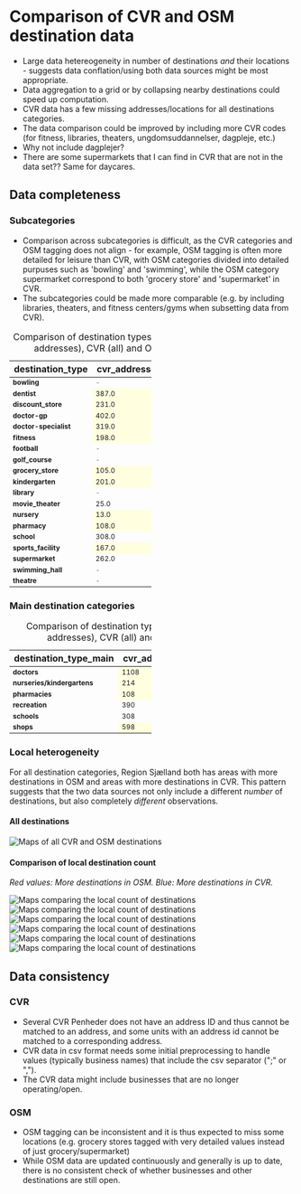# Comparison of CVR and OSM destination data

- Large data hetereogeneity in number of destinations *and* their locations - suggests data conflation/using both data sources might be most appropriate.
- Data aggregation to a grid or by collapsing nearby destinations could speed up computation.
- CVR data has a few missing addresses/locations for all destinations categories.
- The data comparison could be improved by including more CVR codes (for fitness, libraries, theaters, ungdomsuddannelser, dagpleje, etc.)
- Why not include dagplejer?
- There are some supermarkets that I can find in CVR that are not in the data set?? Same for daycares.

## Data completeness

### Subcategories

- Comparison across subcategories is difficult, as the CVR categories and OSM tagging does not align - for example, OSM tagging is often more detailed for leisure than CVR, with OSM categories divided into detailed purpuses such as 'bowling' and 'swimming', while the OSM category supermarket correspond to both 'grocery store' and 'supermarket' in CVR.
- The subcategories could be made more comparable (e.g. by including libraries, theaters, and fitness centers/gyms when subsetting data from CVR).

<style type="text/css">
#T_1d66f th {
  font-weight: bold;
}
#T_1d66f .col0 {
  font-weight: bold;
}
#T_1d66f .col0 {
  font-weight: bold;
}
#T_1d66f_row0_col0, #T_1d66f_row1_col0, #T_1d66f_row1_col3, #T_1d66f_row2_col0, #T_1d66f_row3_col0, #T_1d66f_row3_col3, #T_1d66f_row4_col0, #T_1d66f_row5_col0, #T_1d66f_row5_col3, #T_1d66f_row6_col0, #T_1d66f_row7_col0, #T_1d66f_row8_col0, #T_1d66f_row8_col3, #T_1d66f_row9_col0, #T_1d66f_row9_col3, #T_1d66f_row10_col0, #T_1d66f_row11_col0, #T_1d66f_row11_col1, #T_1d66f_row12_col0, #T_1d66f_row12_col3, #T_1d66f_row13_col0, #T_1d66f_row13_col3, #T_1d66f_row14_col0, #T_1d66f_row14_col1, #T_1d66f_row15_col0, #T_1d66f_row15_col3, #T_1d66f_row16_col0, #T_1d66f_row16_col1, #T_1d66f_row17_col0, #T_1d66f_row18_col0 {
  text-align: left;
  font-size: 12px;
  width: 100px;
}
#T_1d66f_row0_col1, #T_1d66f_row0_col2, #T_1d66f_row2_col3, #T_1d66f_row4_col3, #T_1d66f_row6_col1, #T_1d66f_row6_col2, #T_1d66f_row7_col1, #T_1d66f_row7_col2, #T_1d66f_row10_col1, #T_1d66f_row10_col2, #T_1d66f_row17_col1, #T_1d66f_row17_col2, #T_1d66f_row18_col1, #T_1d66f_row18_col2 {
  color: grey;
  text-align: left;
  font-size: 12px;
  width: 100px;
}
#T_1d66f_row0_col3, #T_1d66f_row1_col2, #T_1d66f_row2_col2, #T_1d66f_row3_col2, #T_1d66f_row4_col2, #T_1d66f_row5_col2, #T_1d66f_row6_col3, #T_1d66f_row7_col3, #T_1d66f_row8_col2, #T_1d66f_row9_col2, #T_1d66f_row10_col3, #T_1d66f_row11_col3, #T_1d66f_row12_col2, #T_1d66f_row13_col2, #T_1d66f_row14_col3, #T_1d66f_row15_col2, #T_1d66f_row16_col3, #T_1d66f_row17_col3, #T_1d66f_row18_col3 {
  background-color: yellow;
  text-align: left;
  font-size: 12px;
  width: 100px;
}
#T_1d66f_row1_col1, #T_1d66f_row2_col1, #T_1d66f_row3_col1, #T_1d66f_row4_col1, #T_1d66f_row5_col1, #T_1d66f_row8_col1, #T_1d66f_row9_col1, #T_1d66f_row11_col2, #T_1d66f_row12_col1, #T_1d66f_row13_col1, #T_1d66f_row14_col2, #T_1d66f_row15_col1, #T_1d66f_row16_col2 {
  background-color: lightyellow;
  text-align: left;
  font-size: 12px;
  width: 100px;
}
</style>
<table id="T_1d66f" style="width: 50%; border-collapse: collapse;">
  <caption>Comparison of destination types between CVR (w. addresses), CVR (all) and OSM data sets</caption>
  <thead>
    <tr>
      <th id="T_1d66f_level0_col0" class="col_heading level0 col0" >destination_type</th>
      <th id="T_1d66f_level0_col1" class="col_heading level0 col1" >cvr_addresses</th>
      <th id="T_1d66f_level0_col2" class="col_heading level0 col2" >cvr_all</th>
      <th id="T_1d66f_level0_col3" class="col_heading level0 col3" >osm</th>
    </tr>
  </thead>
  <tbody>
    <tr>
      <td id="T_1d66f_row0_col0" class="data row0 col0" >bowling</td>
      <td id="T_1d66f_row0_col1" class="data row0 col1" >-</td>
      <td id="T_1d66f_row0_col2" class="data row0 col2" >-</td>
      <td id="T_1d66f_row0_col3" class="data row0 col3" >13.0</td>
    </tr>
    <tr>
      <td id="T_1d66f_row1_col0" class="data row1 col0" >dentist</td>
      <td id="T_1d66f_row1_col1" class="data row1 col1" >387.0</td>
      <td id="T_1d66f_row1_col2" class="data row1 col2" >400.0</td>
      <td id="T_1d66f_row1_col3" class="data row1 col3" >32.0</td>
    </tr>
    <tr>
      <td id="T_1d66f_row2_col0" class="data row2 col0" >discount_store</td>
      <td id="T_1d66f_row2_col1" class="data row2 col1" >231.0</td>
      <td id="T_1d66f_row2_col2" class="data row2 col2" >242.0</td>
      <td id="T_1d66f_row2_col3" class="data row2 col3" >-</td>
    </tr>
    <tr>
      <td id="T_1d66f_row3_col0" class="data row3 col0" >doctor-gp</td>
      <td id="T_1d66f_row3_col1" class="data row3 col1" >402.0</td>
      <td id="T_1d66f_row3_col2" class="data row3 col2" >408.0</td>
      <td id="T_1d66f_row3_col3" class="data row3 col3" >56.0</td>
    </tr>
    <tr>
      <td id="T_1d66f_row4_col0" class="data row4 col0" >doctor-specialist</td>
      <td id="T_1d66f_row4_col1" class="data row4 col1" >319.0</td>
      <td id="T_1d66f_row4_col2" class="data row4 col2" >327.0</td>
      <td id="T_1d66f_row4_col3" class="data row4 col3" >-</td>
    </tr>
    <tr>
      <td id="T_1d66f_row5_col0" class="data row5 col0" >fitness</td>
      <td id="T_1d66f_row5_col1" class="data row5 col1" >198.0</td>
      <td id="T_1d66f_row5_col2" class="data row5 col2" >200.0</td>
      <td id="T_1d66f_row5_col3" class="data row5 col3" >55.0</td>
    </tr>
    <tr>
      <td id="T_1d66f_row6_col0" class="data row6 col0" >football</td>
      <td id="T_1d66f_row6_col1" class="data row6 col1" >-</td>
      <td id="T_1d66f_row6_col2" class="data row6 col2" >-</td>
      <td id="T_1d66f_row6_col3" class="data row6 col3" >633.0</td>
    </tr>
    <tr>
      <td id="T_1d66f_row7_col0" class="data row7 col0" >golf_course</td>
      <td id="T_1d66f_row7_col1" class="data row7 col1" >-</td>
      <td id="T_1d66f_row7_col2" class="data row7 col2" >-</td>
      <td id="T_1d66f_row7_col3" class="data row7 col3" >84.0</td>
    </tr>
    <tr>
      <td id="T_1d66f_row8_col0" class="data row8 col0" >grocery_store</td>
      <td id="T_1d66f_row8_col1" class="data row8 col1" >105.0</td>
      <td id="T_1d66f_row8_col2" class="data row8 col2" >112.0</td>
      <td id="T_1d66f_row8_col3" class="data row8 col3" >3.0</td>
    </tr>
    <tr>
      <td id="T_1d66f_row9_col0" class="data row9 col0" >kindergarten</td>
      <td id="T_1d66f_row9_col1" class="data row9 col1" >201.0</td>
      <td id="T_1d66f_row9_col2" class="data row9 col2" >208.0</td>
      <td id="T_1d66f_row9_col3" class="data row9 col3" >150.0</td>
    </tr>
    <tr>
      <td id="T_1d66f_row10_col0" class="data row10 col0" >library</td>
      <td id="T_1d66f_row10_col1" class="data row10 col1" >-</td>
      <td id="T_1d66f_row10_col2" class="data row10 col2" >-</td>
      <td id="T_1d66f_row10_col3" class="data row10 col3" >50.0</td>
    </tr>
    <tr>
      <td id="T_1d66f_row11_col0" class="data row11 col0" >movie_theater</td>
      <td id="T_1d66f_row11_col1" class="data row11 col1" >25.0</td>
      <td id="T_1d66f_row11_col2" class="data row11 col2" >26.0</td>
      <td id="T_1d66f_row11_col3" class="data row11 col3" >28.0</td>
    </tr>
    <tr>
      <td id="T_1d66f_row12_col0" class="data row12 col0" >nursery</td>
      <td id="T_1d66f_row12_col1" class="data row12 col1" >13.0</td>
      <td id="T_1d66f_row12_col2" class="data row12 col2" >15.0</td>
      <td id="T_1d66f_row12_col3" class="data row12 col3" >10.0</td>
    </tr>
    <tr>
      <td id="T_1d66f_row13_col0" class="data row13 col0" >pharmacy</td>
      <td id="T_1d66f_row13_col1" class="data row13 col1" >108.0</td>
      <td id="T_1d66f_row13_col2" class="data row13 col2" >116.0</td>
      <td id="T_1d66f_row13_col3" class="data row13 col3" >75.0</td>
    </tr>
    <tr>
      <td id="T_1d66f_row14_col0" class="data row14 col0" >school</td>
      <td id="T_1d66f_row14_col1" class="data row14 col1" >308.0</td>
      <td id="T_1d66f_row14_col2" class="data row14 col2" >314.0</td>
      <td id="T_1d66f_row14_col3" class="data row14 col3" >380.0</td>
    </tr>
    <tr>
      <td id="T_1d66f_row15_col0" class="data row15 col0" >sports_facility</td>
      <td id="T_1d66f_row15_col1" class="data row15 col1" >167.0</td>
      <td id="T_1d66f_row15_col2" class="data row15 col2" >174.0</td>
      <td id="T_1d66f_row15_col3" class="data row15 col3" >91.0</td>
    </tr>
    <tr>
      <td id="T_1d66f_row16_col0" class="data row16 col0" >supermarket</td>
      <td id="T_1d66f_row16_col1" class="data row16 col1" >262.0</td>
      <td id="T_1d66f_row16_col2" class="data row16 col2" >270.0</td>
      <td id="T_1d66f_row16_col3" class="data row16 col3" >424.0</td>
    </tr>
    <tr>
      <td id="T_1d66f_row17_col0" class="data row17 col0" >swimming_hall</td>
      <td id="T_1d66f_row17_col1" class="data row17 col1" >-</td>
      <td id="T_1d66f_row17_col2" class="data row17 col2" >-</td>
      <td id="T_1d66f_row17_col3" class="data row17 col3" >158.0</td>
    </tr>
    <tr>
      <td id="T_1d66f_row18_col0" class="data row18 col0" >theatre</td>
      <td id="T_1d66f_row18_col1" class="data row18 col1" >-</td>
      <td id="T_1d66f_row18_col2" class="data row18 col2" >-</td>
      <td id="T_1d66f_row18_col3" class="data row18 col3" >30.0</td>
    </tr>
  </tbody>
</table>


### Main destination categories

<style type="text/css">
#T_900b3 th {
  font-weight: bold;
}
#T_900b3 .col0 {
  font-weight: bold;
}
#T_900b3 .col0 {
  font-weight: bold;
}
#T_900b3_row0_col0, #T_900b3_row0_col3, #T_900b3_row1_col0, #T_900b3_row1_col3, #T_900b3_row2_col0, #T_900b3_row2_col3, #T_900b3_row3_col0, #T_900b3_row3_col1, #T_900b3_row4_col0, #T_900b3_row4_col1, #T_900b3_row5_col0, #T_900b3_row5_col3 {
  text-align: left;
  font-size: 12px;
  width: 100px;
}
#T_900b3_row0_col1, #T_900b3_row1_col1, #T_900b3_row2_col1, #T_900b3_row3_col2, #T_900b3_row4_col2, #T_900b3_row5_col1 {
  background-color: lightyellow;
  text-align: left;
  font-size: 12px;
  width: 100px;
}
#T_900b3_row0_col2, #T_900b3_row1_col2, #T_900b3_row2_col2, #T_900b3_row3_col3, #T_900b3_row4_col3, #T_900b3_row5_col2 {
  background-color: yellow;
  text-align: left;
  font-size: 12px;
  width: 100px;
}
</style>
<table id="T_900b3" style="width: 50%; border-collapse: collapse;">
  <caption>Comparison of destination types between CVR (w. addresses), CVR (all) and OSM data sets</caption>
  <thead>
    <tr>
      <th id="T_900b3_level0_col0" class="col_heading level0 col0" >destination_type_main</th>
      <th id="T_900b3_level0_col1" class="col_heading level0 col1" >cvr_addresses</th>
      <th id="T_900b3_level0_col2" class="col_heading level0 col2" >cvr_all</th>
      <th id="T_900b3_level0_col3" class="col_heading level0 col3" >osm</th>
    </tr>
  </thead>
  <tbody>
    <tr>
      <td id="T_900b3_row0_col0" class="data row0 col0" >doctors</td>
      <td id="T_900b3_row0_col1" class="data row0 col1" >1108</td>
      <td id="T_900b3_row0_col2" class="data row0 col2" >1135</td>
      <td id="T_900b3_row0_col3" class="data row0 col3" >88</td>
    </tr>
    <tr>
      <td id="T_900b3_row1_col0" class="data row1 col0" >nurseries/kindergartens</td>
      <td id="T_900b3_row1_col1" class="data row1 col1" >214</td>
      <td id="T_900b3_row1_col2" class="data row1 col2" >223</td>
      <td id="T_900b3_row1_col3" class="data row1 col3" >160</td>
    </tr>
    <tr>
      <td id="T_900b3_row2_col0" class="data row2 col0" >pharmacies</td>
      <td id="T_900b3_row2_col1" class="data row2 col1" >108</td>
      <td id="T_900b3_row2_col2" class="data row2 col2" >116</td>
      <td id="T_900b3_row2_col3" class="data row2 col3" >75</td>
    </tr>
    <tr>
      <td id="T_900b3_row3_col0" class="data row3 col0" >recreation</td>
      <td id="T_900b3_row3_col1" class="data row3 col1" >390</td>
      <td id="T_900b3_row3_col2" class="data row3 col2" >400</td>
      <td id="T_900b3_row3_col3" class="data row3 col3" >1142</td>
    </tr>
    <tr>
      <td id="T_900b3_row4_col0" class="data row4 col0" >schools</td>
      <td id="T_900b3_row4_col1" class="data row4 col1" >308</td>
      <td id="T_900b3_row4_col2" class="data row4 col2" >314</td>
      <td id="T_900b3_row4_col3" class="data row4 col3" >380</td>
    </tr>
    <tr>
      <td id="T_900b3_row5_col0" class="data row5 col0" >shops</td>
      <td id="T_900b3_row5_col1" class="data row5 col1" >598</td>
      <td id="T_900b3_row5_col2" class="data row5 col2" >624</td>
      <td id="T_900b3_row5_col3" class="data row5 col3" >427</td>
    </tr>
  </tbody>
</table>


### Local heterogeneity

For all destination categories, Region Sjælland both has areas with more destinations in OSM and areas with more destinations in CVR. This pattern suggests that the two data sources not only include a different *number* of destinations, but also completely *different* observations.

#### All destinations

![Maps of all CVR and OSM destinations](results/maps/main-all-osm-cvr.png "destinations")


#### Comparison of local destination count

*Red values: More destinations in OSM. Blue: More destinations in CVR.*

![Maps comparing the local count of destinations](results/maps/hex-grid-comparison-doctors.png "doctors")
![Maps comparing the local count of destinations](results/maps/hex-grid-comparison-pharmacies.png "pharmacies")
![Maps comparing the local count of destinations](results/maps/hex-grid-comparison-nurseries-kindergartens.png "nurseries/kindergartens")
![Maps comparing the local count of destinations](results/maps/hex-grid-comparison-schools.png "schools")
![Maps comparing the local count of destinations](results/maps/hex-grid-comparison-shops.png "shops")
![Maps comparing the local count of destinations](results/maps/hex-grid-comparison-recreation.png "recreation")


## Data consistency

### CVR

- Several CVR Penheder does not have an address ID and thus cannot be matched to an address, and some units with an address id cannot be matched to a corresponding address.
- CVR data in csv format needs some initial preprocessing to handle values (typically business names) that include the csv separator (";" or ",").
- The CVR data might include businesses that are no longer operating/open.


### OSM

- OSM tagging can be inconsistent and it is thus expected to miss some locations (e.g. grocery stores tagged with very detailed values instead of just grocery/supermarket)
- While OSM data are updated continuously and generally is up to date, there is no consistent check of whether businesses and other destinations are still open. 
